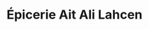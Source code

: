 ---
title: "Épicerie Ait Ali Lahcen"
url: /champs-sur-marne/epicerie-ait-ali-lahcen/
shop: Lebensmittel
---